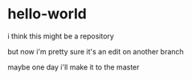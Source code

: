 # hello-world

i think this might be a repository

but now i'm pretty sure it's an edit on another branch

maybe one day i'll make it to the master
